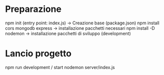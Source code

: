 # Preparazione
npm init (entry point: index.js) -> Creazione base (package.json)
npm install cors mongodb express -> installazione pacchetti necessari
npm install -D nodemon -> installazione pacchetti di sviluppo (development)

# Lancio progetto
npm run development / start
nodemon server/index.js